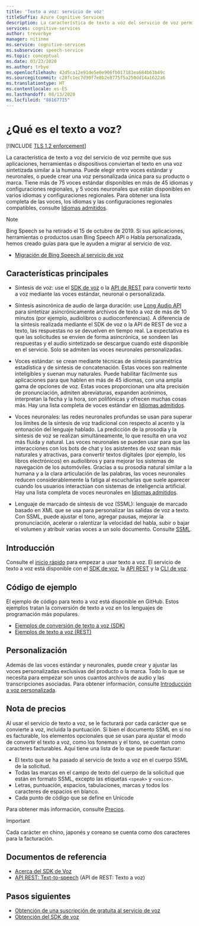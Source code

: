 ```yaml
---
title: 'Texto a voz: servicio de voz'
titleSuffix: Azure Cognitive Services
description: La característica de texto a voz del servicio de voz permite que sus aplicaciones, herramientas o dispositivos conviertan el texto en una voz sintetizada natural similar a la humana. Elija voces preestablecidas o cree su voz personalizada.
services: cognitive-services
author: trevorbye
manager: nitinme
ms.service: cognitive-services
ms.subservice: speech-service
ms.topic: conceptual
ms.date: 03/23/2020
ms.author: trbye
ms.openlocfilehash: 42d5ca12e91de5e0e906fb017183ea684b63b49c
ms.sourcegitcommit: c28fc1ec7d90f7e8b2e8775f5a250dd14a1622a6
ms.translationtype: HT
ms.contentlocale: es-ES
ms.lasthandoff: 08/13/2020
ms.locfileid: "88167715"
---
```

# <a name="what-is-text-to-speech"></a>¿Qué es el texto a voz?

[!INCLUDE [TLS 1.2 enforcement](../../../includes/cognitive-services-tls-announcement.md)]

La característica de texto a voz del servicio de voz permite que sus aplicaciones, herramientas o dispositivos conviertan el texto en una voz sintetizada similar a la humana. Puede elegir entre voces estándar y neuronales, o puede crear una voz personalizada única para su producto o marca. Tiene más de 75 voces estándar disponibles en más de 45 idiomas y configuraciones regionales, y 5 voces neuronales que están disponibles en varios idiomas y configuraciones regionales. Para obtener una lista completa de las voces, los idiomas y las configuraciones regionales compatibles, consulte [Idiomas admitidos](language-support.md#text-to-speech).

> [!NOTE]
> Bing Speech se ha retirado el 15 de octubre de 2019. Si sus aplicaciones, herramientas o productos usan Bing Speech API o Habla personalizada, hemos creado guías para que le ayuden a migrar al servicio de voz.
> - [Migración de Bing Speech al servicio de voz](how-to-migrate-from-bing-speech.md)

## <a name="core-features"></a>Características principales

* Síntesis de voz: use el [SDK de voz](quickstarts/text-to-speech-audio-file.md) o la [API de REST](rest-text-to-speech.md) para convertir texto a voz mediante las voces estándar, neuronal o personalizada.

* Síntesis asincrónica de audio de larga duración: use [Long Audio API](long-audio-api.md) para sintetizar asincrónicamente archivos de texto a voz de más de 10 minutos (por ejemplo, audiolibros o audioconferencias). A diferencia de la síntesis realizada mediante el SDK de voz o la API de REST de voz a texto, las respuestas no se devuelven en tiempo real. La expectativa es que las solicitudes se envíen de forma asincrónica, se sondeen las respuestas y el audio sintetizado se descargue cuando esté disponible en el servicio. Solo se admiten las voces neuronales personalizadas.

* Voces estándar: se crean mediante técnicas de síntesis paramétrica estadística y de síntesis de concatenación. Estas voces son realmente inteligibles y suenan muy naturales. Puede habilitar fácilmente sus aplicaciones para que hablen en más de 45 idiomas, con una amplia gama de opciones de voz. Estas voces proporcionan una alta precisión de pronunciación, admiten abreviaturas, expanden acrónimos, interpretan la fecha y la hora, son polifónicas y ofrecen muchas cosas más. Hay una lista completa de voces estándar en [Idiomas admitidos](language-support.md#text-to-speech).

* Voces neuronales: las redes neuronales profundas se usan para superar los límites de la síntesis de voz tradicional con respecto al acento y la entonación del lenguaje hablado. La predicción de la prosodia y la síntesis de voz se realizan simultáneamente, lo que resulta en una voz más fluida y natural. Las voces neuronales se pueden usar para que las interacciones con los bots de chat y los asistentes de voz sean más naturales y atractivas, para convertir textos digitales (por ejemplo, los libros electrónicos) en audiolibros y para mejorar los sistemas de navegación de los automóviles. Gracias a su prosodia natural similar a la humana y a la clara articulación de las palabras, las voces neuronales reducen considerablemente la fatiga al escucharlas que suele aparecer cuando los usuarios interactúan con sistemas de inteligencia artificial. Hay una lista completa de voces neuronales en [Idiomas admitidos](language-support.md#text-to-speech).

* Lenguaje de marcado de síntesis de voz (SSML): lenguaje de marcado basado en XML que se usa para personalizar las salidas de voz a texto. Con SSML, puede ajustar el tono, agregar pausas, mejorar la pronunciación, acelerar o ralentizar la velocidad del habla, subir o bajar el volumen y atribuir varias voces a un solo documento. Consulte [SSML](speech-synthesis-markup.md).

## <a name="get-started"></a>Introducción

Consulte el [inicio rápido](get-started-text-to-speech.md) para empezar a usar texto a voz. El servicio de texto a voz está disponible con el [SDK de voz](speech-sdk.md), la [API REST](rest-text-to-speech.md) y la [CLI de voz](spx-overview.md).

## <a name="sample-code"></a>Código de ejemplo

El ejemplo de código para texto a voz está disponible en GitHub. Estos ejemplos tratan la conversión de texto a voz en los lenguajes de programación más populares.

- [Ejemplos de conversión de texto a voz (SDK)](https://github.com/Azure-Samples/cognitive-services-speech-sdk)
- [Ejemplos de texto a voz (REST)](https://github.com/Azure-Samples/Cognitive-Speech-TTS)

## <a name="customization"></a>Personalización

Además de las voces estándar y neuronales, puede crear y ajustar las voces personalizadas exclusivas del producto o la marca. Todo lo que se necesita para empezar son unos cuantos archivos de audio y las transcripciones asociadas. Para obtener información, consulte [Introducción a voz personalizada](how-to-custom-voice.md).

## <a name="pricing-note"></a>Nota de precios

Al usar el servicio de texto a voz, se le facturará por cada carácter que se convierte a voz, incluida la puntuación. Si bien el documento SSML en sí no es facturable, los elementos opcionales que se usan para ajustar el modo de convertir el texto a voz, como los fonemas y el tono, se cuentan como caracteres facturables. Aquí tiene una lista de lo que se puede facturar:

- El texto que se ha pasado al servicio de texto a voz en el cuerpo SSML de la solicitud.
- Todas las marcas en el campo de texto del cuerpo de la solicitud que están en formato SSML, excepto las etiquetas `<speak>` y `<voice>`.
- Letras, puntuación, espacios, tabulaciones, marcas y todos los caracteres de espacios en blanco.
- Cada punto de código que se define en Unicode

Para obtener más información, consulte [Precios](https://azure.microsoft.com/pricing/details/cognitive-services/speech-services/).

> [!IMPORTANT]
> Cada carácter en chino, japonés y coreano se cuenta como dos caracteres para la facturación.

## <a name="reference-docs"></a>Documentos de referencia

- [Acerca del SDK de Voz](speech-sdk.md)
- [API REST: Text-to-speech](rest-text-to-speech.md) (API de REST: Texto a voz)

## <a name="next-steps"></a>Pasos siguientes

- [Obtención de una suscripción de gratuita al servicio de voz](get-started.md)
- [Obtención del SDK de voz](speech-sdk.md)
